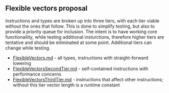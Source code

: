 ## Flexible vectors proposal

Instructions and types are broken up into three tiers, with each tier viable without the ones that follow. This is done to simplify testing, but also to provide a priority queue for inclusion. The intent is to have working core functionaility, while testing additional insturctions, therefore higher tiers are tentative and should be eiliminated at some point. Additional tiers can change while testing.

- [FlexibleVectors.md](FlexibleVectors.md) - all types, instructions with straight-forward lowering
- [FlexibleVectorsSecondTier.md](FlexibleVectorsSecondTier.md) - self-contained instructions with performance concerns
- [FlexibleVectorsThirdTier.md](FlexibleVectorsThirdTier.md) - instructions that affect other instructions; without this tier vector length is a runtime constant

